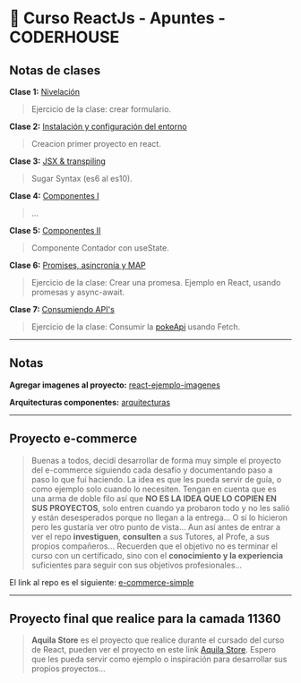 # 📝 Curso ReactJs - Apuntes - CODERHOUSE

## Notas de clases

**Clase 1:** [Nivelación](https://docs.google.com/presentation/d/1AUo7rwtvlPoGXHbF6XyyKwGM14rOQP6A-aFGKXB1LU0/edit#slide=id.gb1856c1e7b_1_0)
> Ejercicio de la clase: crear formulario.

**Clase 2:** [Instalación y configuración del entorno](https://docs.google.com/presentation/d/1huUoDgqE_nE7WLRDclJvJqCvxmjV6x2umj8smhBvQUc/edit#slide=id.ga9071a1c49_0_12)
> Creacion primer proyecto en react.

**Clase 3:** [JSX & transpiling](https://docs.google.com/presentation/d/12SEaNBkeY6mioaLtC1gcCJY4ZBp-EnDqZ2BgrmNT7zQ/edit#slide=id.gb174719011_0_166)
> Sugar Syntax (es6 al es10).

**Clase 4:** [Componentes I](https://docs.google.com/presentation/d/1erq9nnVffGYswnYP3mcXsmlFc6cvO1nbu1Ql8cFJZls/edit#slide=id.ga90c0f760b_0_12)
> ...

**Clase 5:** [Componentes II](https://docs.google.com/presentation/d/1FIwS8bJS0DuenG0aDcwcuNdQ4mm1zlDPyYoKPqNXqFc/edit#slide=id.ga9120ea362_0_12)
> Componente Contador con useState.

**Clase 6:** [Promises, asincronía y MAP](https://docs.google.com/presentation/d/1yVyPTlLzDJltwLmFacnV634nmrdv6KP_xGEvaZN_fB0/edit#slide=id.ga90e52debd_0_12)
> Ejercicio de la clase: Crear una promesa.
> Ejemplo en React, usando promesas y async-await.

**Clase 7:** [Consumiendo API's](https://docs.google.com/presentation/d/1HQhxXHFhOXi5McK7zyAwy4vEEG7zZf6MROVANQ8-IdM/edit#slide=id.ga7f381865f_1_12)
> Ejercicio de la clase: Consumir la [pokeApi](https://pokeapi.co/) usando Fetch.

---

## Notas

**Agregar imagenes al proyecto:** [react-ejemplo-imagenes](https://github.com/BraianVaylet/coderhouse-curso-react-apuntes/tree/master/_react-ejemplo-imagenes)

**Arquitecturas componentes:** [arquitecturas](https://github.com/BraianVaylet/coderhouse-curso-react-apuntes/tree/master/_arquitectura-componentes)

---

## Proyecto e-commerce

> Buenas a todos, decidí desarrollar de forma muy simple el proyecto del e-commerce siguiendo cada desafío y documentando paso a paso lo que fui haciendo. La idea es que les pueda servir de guía, o como ejemplo solo cuando lo necesiten.
> Tengan en cuenta que es una arma de doble filo así que **NO ES LA IDEA QUE LO COPIEN EN SUS PROYECTOS**, solo entren cuando ya probaron todo y no les salió y están desesperados porque no llegan a la entrega... O si lo hicieron pero les gustaría ver otro punto de vista...
> Aun así antes de entrar a ver el repo **investiguen**, **consulten** a sus Tutores, al Profe, a sus propios compañeros... Recuerden que el objetivo no es terminar el curso con un certificado, sino con el **conocimiento y la experiencia** suficientes para seguir con sus objetivos profesionales...

El link al repo es el siguiente: [e-commerce-simple](https://github.com/BraianVaylet/coderhouse-curso-react-tienda)

---

## Proyecto final que realice para la **camada 11360**

> **Aquila Store** es el proyecto que realice durante el cursado del curso de React, pueden ver el proyecto en este link [Aquila Store](https://github.com/BraianVaylet/AquilaStore). Espero que les pueda servir como ejemplo o inspiración para desarrollar sus propios proyectos...



